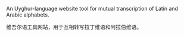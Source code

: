 An Uyghur-language website tool for mutual transcription of Latin and Arabic alphabets.

维吾尔语工具网站，用于互相转写拉丁维语和阿拉伯维语。
